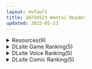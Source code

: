 ```yaml
---
layout: default
title: 20250523 Hentai Reader
updated: 2025-05-23
---
```


<details class='content-parent'>
<summary>
Resources(9)
</summary>
<details class='content-child'>
<summary>
<span class='rss-title'> [P站ID=96409541][白楯誤射] fanbox 合集 至25.5[5GB] </span> <a class='rss-link' href='https://gmgard.com/gm129287' target='_blank'>&nbsp;</a>
<div class='rss-published'> 🕛 20250522 18:21:31</div>
</summary>
<img src="https://static.gmgard.us/Images/upload/18299230221317130.jpg" /><br /><p>密码 LSFS&nbsp;</p>
</details>
<details class='content-child'>
<summary>
<span class='rss-title'> [自购][RJ01396271] [ULTRA ONE (Zest)]フォールン・アイ:シオンの章After </span> <a class='rss-link' href='https://gmgard.com/gm129286' target='_blank'>&nbsp;</a>
<div class='rss-published'> 🕛 20250522 16:03:43</div>
</summary>
<img src="https://static.gmgard.us/Images/upload/14133222339204461.jpg" /><br /><p>自购，系列第一章的补丁，第一章地址在https://gmgard.com/gm128607</p>
</details>
<details class='content-child'>
<summary>
<span class='rss-title'> 求RJ01028408 いたずらトレイン 2025年5月最新版本 </span> <a class='rss-link' href='https://gmgard.com/gm129285' target='_blank'>&nbsp;</a>
<div class='rss-published'> 🕛 20250522 16:03:36</div>
</summary>
<img src="https://img.dlsite.jp/modpub/images2/work/doujin/RJ01029000/RJ01028408_img_main.webp" /><br /><p>看作者ci-en貌似是更新了结局，现在有放流的都是23年的版本</p>
</details>
<details class='content-child'>
<summary>
<span class='rss-title'> [自购][官方中文][RJ01384267][Rad.Revel]ママ味強強低音爆乳妖艶ムチムチドスケベ悪魔ママに飼われてる僕。ママ味全開我が子溺愛ドスケベカリーナママご満悦 怒涛えちえちハッピーライフ </span> <a class='rss-link' href='https://gmgard.com/gm129284' target='_blank'>&nbsp;</a>
<div class='rss-published'> 🕛 20250522 15:29:41</div>
</summary>
<img src="https://static.gmgard.us/Images/upload/11775222150440806.jpg" /><br /><p>被富有妈妈感的低音爆乳妖艳丰满好色恶魔妈妈饲养的我。让妈妈感全开地像对待自己的孩子一样溺爱我的好色卡琳娜妈妈心满意足的怒涛色色幸福生活</p>
</details>
<details class='content-child'>
<summary>
<span class='rss-title'> [自购][][RJ01378741][H4コイド]青戸美術館 </span> <a class='rss-link' href='https://gmgard.com/gm129283' target='_blank'>&nbsp;</a>
<div class='rss-published'> 🕛 20250522 13:40:38</div>
</summary>
<img src="https://static.gmgard.us/Images/upload/18282222043080166.jpg" /><br /><p>今天投稿的是一个流程很短的小品作，ib美术馆的低配涩涩版。</p>
</details>
<details class='content-child'>
<summary>
<span class='rss-title'> [葵SoVITS自调教][上原りょう, Jin] 橘さん家ノ男性事情BADEND官方小说润色汉化版AI调教第二章 </span> <a class='rss-link' href='https://gmgard.com/gm129281' target='_blank'>&nbsp;</a>
<div class='rss-published'> 🕛 20250522 13:40:38</div>
</summary>
<img src="https://static.gmgard.us/Images/upload/10647221655507238.jpg" /><br /><p>第二章了啊，第四章篇幅太长了，我这边分段之后合并弄~</p>
</details>
<details class='content-child'>
<summary>
<span class='rss-title'> 仪玄 </span> <a class='rss-link' href='https://gmgard.com/gm129280' target='_blank'>&nbsp;</a>
<div class='rss-published'> 🕛 20250522 13:36:07</div>
</summary>
<img src="https://static.gmgard.us/Images/upload/17212221555433070.jpg" /><br /><p>瑟瑟才有流量也是没谁了 是阿b限流了么？</p>
</details>
<details class='content-child'>
<summary>
<span class='rss-title'> 【R3684】[どろっぷす!] Nebel Geisterjäger ~ 零号羔羊 Motion Anime(前编) 官方中文版动画 </span> <a class='rss-link' href='https://blog.reimu.net/archives/110881' target='_blank'>&nbsp;</a>
<div class='rss-published'> 🕛 20250522 08:00:25</div>
</summary>
「呜呃！啊啊……！！好痛……怎么可能……真的进来了……」（うぅっ！あぁっ…！！痛いっ…うそ…本当に入ってる…） &#8230; <a class="more-link" href="https://blog.reimu.net/archives/110881">继续阅读<span class="screen-reader-text">【R3684】[どろっぷす!] Nebel Geisterjäger ~ 零号羔羊 Motion Anime(前编) 官方中文版动画</span></a>
</details>
<details class='content-child'>
<summary>
<span class='rss-title'> [官方繁中][無修正][DL版][砂川多良] P.S.C.潜入捜査官 怜子 </span> <a class='rss-link' href='https://gmgard.com/gm129277' target='_blank'>&nbsp;</a>
<div class='rss-published'> 🕛 20250522 05:11:52</div>
</summary>
<img src="https://static.gmgard.us/Images/upload/20764220038597916.jpg" /><br /><p>这本看着不错想下，找了找只找到了砂川多良合集里有，单本没找到，于是去隔壁薅过来的。给每况愈下的亭子添点瓦</p>
</details>

</details>
<details class='content-parent'>
<summary>
DLsite Game Ranking(5)
</summary>
<details class='content-child'>
<summary>
<span class='rss-title'> フォレスティア～ちいさな町の牧場ライフ～ [いなずまそふと] </span> <a class='rss-link' href='https://www.dlsite.com/maniax/work/=/product_id/RJ01271506.html' target='_blank'>&nbsp;</a>
<div class='rss-published'> 🕛 20250523 13:17:44</div>
</summary>
<img src ="http://img.dlsite.jp/modpub/images2/work/doujin/RJ01272000/RJ01271506_img_main.jpg"/><br/>作物を育てたり、動物をお世話したり、釣りに採集に鉱山に…多彩なヒロインとの交流も楽しめる。本格スローライフシミュレーションゲーム!
</details>
<details class='content-child'>
<summary>
<span class='rss-title'> 小悪魔スマホ ～ 美人エロ姉妹とボクのイチャイチャハーレム [サークル冥魅亭] </span> <a class='rss-link' href='https://www.dlsite.com/maniax/work/=/product_id/RJ01319586.html' target='_blank'>&nbsp;</a>
<div class='rss-published'> 🕛 20250523 13:17:44</div>
</summary>
<img src ="http://img.dlsite.jp/modpub/images2/work/doujin/RJ01320000/RJ01319586_img_main.jpg"/><br/>不思議な「小悪魔スマホ」を手に、おねえちゃんたちとエッチなイチャイチャ特化育成RPGです
</details>
<details class='content-child'>
<summary>
<span class='rss-title'> 地下室の運動会♡ [傾世遊庵] </span> <a class='rss-link' href='https://www.dlsite.com/maniax/work/=/product_id/RJ01372427.html' target='_blank'>&nbsp;</a>
<div class='rss-published'> 🕛 20250523 13:17:44</div>
</summary>
<img src ="http://img.dlsite.jp/modpub/images2/work/doujin/RJ01373000/RJ01372427_img_main.jpg"/><br/>フルボイスHアニメーション！開発された身体を責め尽くす「運動会」の記録‥。
</details>
<details class='content-child'>
<summary>
<span class='rss-title'> 淫紋憑きのマザー・アリシア [のうむ] </span> <a class='rss-link' href='https://www.dlsite.com/maniax/work/=/product_id/RJ01355493.html' target='_blank'>&nbsp;</a>
<div class='rss-published'> 🕛 20250523 13:17:44</div>
</summary>
<img src ="http://img.dlsite.jp/modpub/images2/work/doujin/RJ01356000/RJ01355493_img_main.jpg"/><br/>おばさん シスター 淫紋
</details>
<details class='content-child'>
<summary>
<span class='rss-title'> 【中英日韩西】AV导演生活！-请拍下各种模样的我- [TeamKRAMA] </span> <a class='rss-link' href='https://www.dlsite.com/maniax/work/=/product_id/RJ01325945.html' target='_blank'>&nbsp;</a>
<div class='rss-published'> 🕛 20250523 13:17:44</div>
</summary>
<img src ="http://img.dlsite.jp/modpub/images2/work/doujin/RJ01326000/RJ01325945_img_main.jpg"/><br/> AV制作模拟游戏！这是一款可以自由享受AV拍摄、编辑和销售的模拟游戏。主人公为了偿还债务，将与女主角姬宫和（ひめみやのどか）一起展开各种玩法和情境！通过开发拍摄地点并利用物品来制作最好的AV作品！
</details>

</details>
<details class='content-parent'>
<summary>
DLsite Voice Ranking(5)
</summary>
<details class='content-child'>
<summary>
<span class='rss-title'> 【性癖布教期間限定100円】クールな皮肉屋の高身長美人神官に◯眠で常識を書き換え、性処理を義務と割り切らせたりいつでも生ハメ可能のオナホ担当へ【イチャラブエンド】 [あとりえスターズ] </span> <a class='rss-link' href='https://www.dlsite.com/maniax/work/=/product_id/RJ01363449.html' target='_blank'>&nbsp;</a>
<div class='rss-published'> 🕛 20250523 13:17:47</div>
</summary>
<img src ="http://img.dlsite.jp/modpub/images2/work/doujin/RJ01364000/RJ01363449_img_main.jpg"/><br/>「あなた」を見下し軽蔑する高貴な美人神官を◯眠魔法で常識改変し、いつでも好き放題に生コキ担当係として奉仕させ最終的にイチャラブ生オナホ伴侶として婚約を誓わせるハッピーエンド音声！
</details>
<details class='content-child'>
<summary>
<span class='rss-title'> よわよわマゾ専用裏筋責めオナサポ [シルトクレーテ] </span> <a class='rss-link' href='https://www.dlsite.com/maniax/work/=/product_id/RJ01376401.html' target='_blank'>&nbsp;</a>
<div class='rss-published'> 🕛 20250523 13:17:47</div>
</summary>
<img src ="http://img.dlsite.jp/modpub/images2/work/doujin/RJ01377000/RJ01376401_img_main.jpg"/><br/>裏筋への刺激だけで射精を目指すオナサポです。優しそうなお姉さんの指示に従い、低刺激でもどかしい快楽を最後の瞬間まで浴び続けましょう♪
</details>
<details class='content-child'>
<summary>
<span class='rss-title'> 【低音ムレムレ】陸上部のデカ乳汗っかき姉妹とロッカー密着フェロモン交尾 [しゃーぷ] </span> <a class='rss-link' href='https://www.dlsite.com/maniax/work/=/product_id/RJ01379611.html' target='_blank'>&nbsp;</a>
<div class='rss-published'> 🕛 20250523 13:17:47</div>
</summary>
<img src ="http://img.dlsite.jp/modpub/images2/work/doujin/RJ01380000/RJ01379611_img_main.jpg"/><br/>汗っかき姉妹のフェロモンロッカーで…濃厚匂い嗅ぎ…♪ CV柚木つばめ様・涼花みなせ様 総時間約1時間50分
</details>
<details class='content-child'>
<summary>
<span class='rss-title'> ボクのママ [肉汁重工] </span> <a class='rss-link' href='https://www.dlsite.com/maniax/work/=/product_id/RJ01379083.html' target='_blank'>&nbsp;</a>
<div class='rss-published'> 🕛 20250523 13:17:47</div>
</summary>
<img src ="http://img.dlsite.jp/modpub/images2/work/doujin/RJ01380000/RJ01379083_img_main.jpg"/><br/>むっちむちぶるんぶるん！！超恵体！！ボクのママ！！ボクの友達は理事長の息子！友達と遊んでいた昼下がり・・・ムスコのお受験・・・条件とは・・・
</details>
<details class='content-child'>
<summary>
<span class='rss-title'> 【期間限定55円】せんせぇとのあま～い恋のえっち -家庭教師JDとの恋と行為にまみれた日々-<KU100> [性為の戯れ] </span> <a class='rss-link' href='https://www.dlsite.com/maniax/work/=/product_id/RJ01389419.html' target='_blank'>&nbsp;</a>
<div class='rss-published'> 🕛 20250523 13:17:47</div>
</summary>
<img src ="http://img.dlsite.jp/modpub/images2/work/doujin/RJ01390000/RJ01389419_img_main.jpg"/><br/>美人家庭教師との恋という、男性なら憧れたシチュエーションなのではないでしょうか…?今作はそうした童貞君が美人お姉さんを射止める道程を描いた作品です♪【CV:秋野かえで様】
</details>

</details>
<details class='content-parent'>
<summary>
DLsite Comic Ranking(5)
</summary>
<details class='content-child'>
<summary>
<span class='rss-title'> 乳首開発サロンへようこそ [えろはむちゃん] </span> <a class='rss-link' href='https://www.dlsite.com/maniax/work/=/product_id/RJ01372327.html' target='_blank'>&nbsp;</a>
<div class='rss-published'> 🕛 20250523 13:17:49</div>
</summary>
<img src ="http://img.dlsite.jp/modpub/images2/work/doujin/RJ01373000/RJ01372327_img_main.jpg"/><br/>乳首開発サロンで連続絶頂！拘束・羞恥・失禁・自慰・ローションガーゼ…⁈ありとあらゆり手段で全編乳首責め！
</details>
<details class='content-child'>
<summary>
<span class='rss-title'> なまオナホ先輩♡ ~ヤリたがりの先輩が後輩くんを煽ったらバッコバコに犯されてめちゃくちゃ射精される話~ [sumomo] </span> <a class='rss-link' href='https://www.dlsite.com/maniax/work/=/product_id/RJ01365103.html' target='_blank'>&nbsp;</a>
<div class='rss-published'> 🕛 20250523 13:17:49</div>
</summary>
<img src ="http://img.dlsite.jp/modpub/images2/work/doujin/RJ01366000/RJ01365103_img_main.jpg"/><br/>セックス大好きな低身長巨乳の先輩が後輩の男の子にオナホにされる漫画です
</details>
<details class='content-child'>
<summary>
<span class='rss-title'> フタナリのエルフvol.3 [川上まさき] </span> <a class='rss-link' href='https://www.dlsite.com/maniax/work/=/product_id/RJ01388417.html' target='_blank'>&nbsp;</a>
<div class='rss-published'> 🕛 20250523 13:17:49</div>
</summary>
<img src ="http://img.dlsite.jp/modpub/images2/work/doujin/RJ01389000/RJ01388417_img_main.jpg"/><br/>人間の百合ちゃんが異世界で留学生活。 そこにいるエルフはみんな「ふたなり」だった！  これは第3巻になります。  本編フルカラー88ページ！  収録物 37話〜39話「フルカラー」88p mini manga「モノクロ」287p イラスト 14p 合計389p JPGとPDF対応
</details>
<details class='content-child'>
<summary>
<span class='rss-title'> オタク友達とのセックスは最高に気持ちいい3 [リンゴヤ] </span> <a class='rss-link' href='https://www.dlsite.com/maniax/work/=/product_id/RJ01381915.html' target='_blank'>&nbsp;</a>
<div class='rss-published'> 🕛 20250523 13:17:49</div>
</summary>
<img src ="http://img.dlsite.jp/modpub/images2/work/doujin/RJ01382000/RJ01381915_img_main.jpg"/><br/>ノリで始めたオナ禁で焦らされ続けた2人の性欲は…
</details>
<details class='content-child'>
<summary>
<span class='rss-title'> マヨイガの妖狐さん [めーふまどー] </span> <a class='rss-link' href='https://www.dlsite.com/maniax/work/=/product_id/RJ01387145.html' target='_blank'>&nbsp;</a>
<div class='rss-published'> 🕛 20250523 13:17:49</div>
</summary>
<img src ="http://img.dlsite.jp/modpub/images2/work/doujin/RJ01388000/RJ01387145_img_main.jpg"/><br/>糸目狐○リババアをわからせ娶りCG集
</details>

</details>
